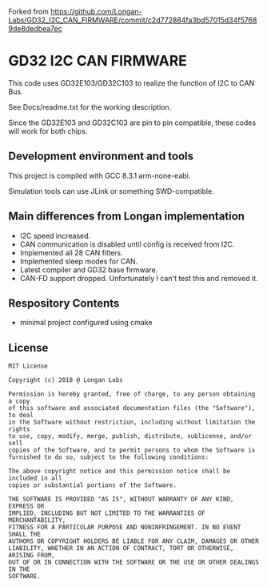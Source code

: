 Forked from https://github.com/Longan-Labs/GD32_I2C_CAN_FIRMWARE/commit/c2d772884fa3bd57015d34f57689de8dedbea7ec


# GD32 I2C CAN FIRMWARE

This code uses GD32E103/GD32C103 to realize the function of I2C to CAN Bus.

See Docs/readme.txt for the working description.

Since the GD32E103 and GD32C103 are pin to pin compatible, these codes will work for both chips.

## Development environment and tools

This project is compiled with GCC 8.3.1 arm-none-eabi.

Simulation tools can use JLink or something SWD-compatible.

## Main differences from Longan implementation

* I2C speed increased.
* CAN communication is disabled until config is received from I2C.
* Implemented all 28 CAN filters.
* Implemented sleep modes for CAN.
* Latest compiler and GD32 base firmware.
* CAN-FD support dropped. Unfortunately I can't test this and removed it.

## Respository Contents

* minimal project configured using cmake


## License

```
MIT License

Copyright (c) 2018 @ Longan Labs

Permission is hereby granted, free of charge, to any person obtaining a copy
of this software and associated documentation files (the "Software"), to deal
in the Software without restriction, including without limitation the rights
to use, copy, modify, merge, publish, distribute, sublicense, and/or sell
copies of the Software, and to permit persons to whom the Software is
furnished to do so, subject to the following conditions:

The above copyright notice and this permission notice shall be included in all
copies or substantial portions of the Software.

THE SOFTWARE IS PROVIDED "AS IS", WITHOUT WARRANTY OF ANY KIND, EXPRESS OR
IMPLIED, INCLUDING BUT NOT LIMITED TO THE WARRANTIES OF MERCHANTABILITY,
FITNESS FOR A PARTICULAR PURPOSE AND NONINFRINGEMENT. IN NO EVENT SHALL THE
AUTHORS OR COPYRIGHT HOLDERS BE LIABLE FOR ANY CLAIM, DAMAGES OR OTHER
LIABILITY, WHETHER IN AN ACTION OF CONTRACT, TORT OR OTHERWISE, ARISING FROM,
OUT OF OR IN CONNECTION WITH THE SOFTWARE OR THE USE OR OTHER DEALINGS IN THE
SOFTWARE.
```
